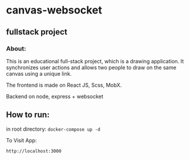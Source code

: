 # canvas-websocket

## fullstack project

### About:

This is an educational full-stack project, which is a drawing application. It synchronizes user actions and allows two
people to draw on the same canvas using a unique link.

The frontend is made on React JS, Scss, MobX.

Backend on node, express + websocket

## How to run:

in root directory: ``docker-compose up -d``

To Visit App:

`http://localhost:3000`
